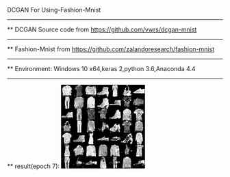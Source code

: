 DCGAN For Using-Fashion-Mnist

---

**  DCGAN Source code from https://github.com/vwrs/dcgan-mnist

---

**  Fashion-Mnist from https://github.com/zalandoresearch/fashion-mnist

---
**  Environment: Windows 10 x64,keras 2,python 3.6,Anaconda 4.4

---
**  result(epoch 7):
![Alt text](data/generator/007epoch.png)
